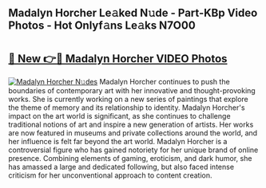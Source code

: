 ## Madalyn Horcher Le𝚊ked N𝚞de - Part-KBp Video Photos - Hot Onlyf𝚊ns Le𝚊ks N7O00

# <h2><a href="http://ab55428.deff.icu/?id=Madalyn+Horcher">🔗 New 👉🔴 Madalyn Horcher VIDEO Photos</a></h2>

[![Madalyn Horcher N𝚞des](https://i.imgur.com/rIISA9y.gif)](http://ab55428.deff.icu/?id=Madalyn+Horcher)
Madalyn Horcher continues to push the boundaries of contemporary art with her innovative and thought-provoking works. She is currently working on a new series of paintings that explore the theme of memory and its relationship to identity. Madalyn Horcher's impact on the art world is significant, as she continues to challenge traditional notions of art and inspire a new generation of artists. Her works are now featured in museums and private collections around the world, and her influence is felt far beyond the art world. Madalyn Horcher is a controversial figure who has gained notoriety for her unique brand of online presence. Combining elements of gaming, eroticism, and dark humor, she has amassed a large and dedicated following, but also faced intense criticism for her unconventional approach to content creation.
